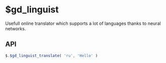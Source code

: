 # $gd_linguist

Usefull online translator which supports a lot of languages thanks to neural networks.

## API

```ts
$.$gd_linguist_translate( 'ru', 'Hello' )
```
